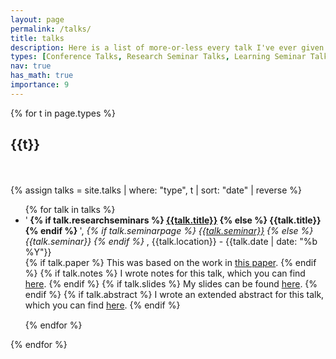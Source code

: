 ```yaml
---
layout: page
permalink: /talks/
title: talks
description: Here is a list of more-or-less every talk I've ever given.
types: [Conference Talks, Research Seminar Talks, Learning Seminar Talks, Other Talks]
nav: true
has_math: true
importance: 9
---
```


<div class="publications">

{% for t in page.types %}
  <h2 class="year">{{t}}</h2>
  <br>
  <br>
  {% assign talks = site.talks | where: "type", t | sort: "date" | reverse %}
  <ul>
  {% for talk in talks %}
    <li> 
        '<b>
            {% if talk.researchseminars %}
                <a href="{{ talk.researchseminars }}">{{talk.title}}</a>
            {% else %}
                {{talk.title}}
            {% endif %}
        </b>', 
        <i>
            {% if talk.seminarpage %}
                <a href="{{ talk.seminarpage }}">{{talk.seminar}}</a>
            {% else %}
                {{talk.seminar}}
            {% endif %}
        </i>,
        {{talk.location}} - {{talk.date | date: "%b %Y"}}
    </li>
    {% if talk.paper %}
        This was based on the work in <a href="{{ talk.paper }}">this paper</a>.
    {% endif %}
    {% if talk.notes %}
        I wrote notes for this talk, which you can find <a href="{{ '/assets/pdf' | relative_url}}/{{talk.notes}}">here</a>.
    {% endif %}
    {% if talk.slides %}
        My slides can be found <a href="{{ '/assets/pdf/slides' | relative_url}}/{{talk.slides}}">here</a>.
    {% endif %}
    {% if talk.abstract %}
        I wrote an extended abstract for this talk, which you can find <a href="{{ '/assets/pdf/abstracts' | relative_url}}/{{talk.abstract}}">here</a>.
    {% endif %}
    <div style="margin-bottom:15px"></div>
  {% endfor %}
  </ul>
{% endfor %}

</div>
